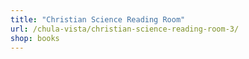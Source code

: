 ```yaml
---
title: "Christian Science Reading Room"
url: /chula-vista/christian-science-reading-room-3/
shop: books
---
```

